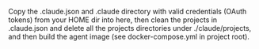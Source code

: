Copy the .claude.json and .claude directory with valid credentials (OAuth tokens) from your HOME dir into here, then clean the projects in .claude.json and delete all the projects directories under ./claude/projects, and then build the agent image (see docker-compose.yml in project root).